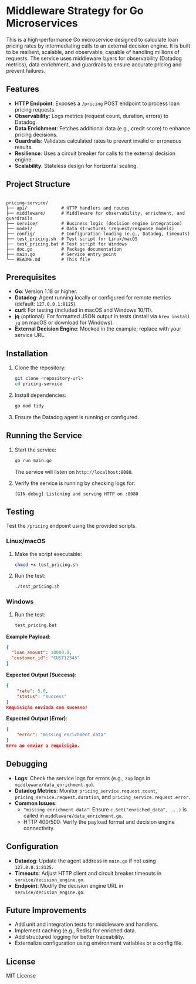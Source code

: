 # Middleware Strategy for Go Microservices

This is a high-performance Go microservice designed to calculate loan pricing rates by intermediating calls to an external decision engine. It is built to be resilient, scalable, and observable, capable of handling millions of requests. The service uses middleware layers for observability (Datadog metrics), data enrichment, and guardrails to ensure accurate pricing and prevent failures.

## Features

- **HTTP Endpoint**: Exposes a `/pricing` POST endpoint to process loan pricing requests.
- **Observability**: Logs metrics (request count, duration, errors) to Datadog.
- **Data Enrichment**: Fetches additional data (e.g., credit score) to enhance pricing decisions.
- **Guardrails**: Validates calculated rates to prevent invalid or erroneous results.
- **Resilience**: Uses a circuit breaker for calls to the external decision engine.
- **Scalability**: Stateless design for horizontal scaling.

## Project Structure

```

pricing-service/
├── api/             # HTTP handlers and routes
├── middleware/      # Middleware for observability, enrichment, and guardrails
├── service/         # Business logic (decision engine integration)
├── model/           # Data structures (request/response models)
├── config/          # Configuration loading (e.g., Datadog, timeouts)
├── test_pricing.sh  # Test script for Linux/macOS
├── test_pricing.bat # Test script for Windows
├── doc.go           # Package documentation
├── main.go          # Service entry point
└── README.md        # This file

```

## Prerequisites

- **Go**: Version 1.18 or higher.
- **Datadog**: Agent running locally or configured for remote metrics (default: `127.0.0.1:8125`).
- **curl**: For testing (included in macOS and Windows 10/11).
- **jq** (optional): For formatted JSON output in tests (install via `brew install jq` on macOS or download for Windows).
- **External Decision Engine**: Mocked in the example; replace with your service URL.

## Installation

1. Clone the repository:

   ```bash
   git clone <repository-url>
   cd pricing-service
   ```

2. Install dependencies:
   ```bash
   go mod tidy
   ```
3. Ensure the Datadog agent is running or configured.

## Running the Service

1. Start the service:

   ```bash
   go run main.go
   ```

   The service will listen on `http://localhost:8080`.

2. Verify the service is running by checking logs for:
   ```
   [GIN-debug] Listening and serving HTTP on :8080
   ```

## Testing

Test the `/pricing` endpoint using the provided scripts.

### Linux/macOS

1. Make the script executable:
   ```bash
   chmod +x test_pricing.sh
   ```
2. Run the test:
   ```bash
   ./test_pricing.sh
   ```

### Windows

1. Run the test:
   ```cmd
   test_pricing.bat
   ```

**Example Payload**:

```json
{
  "loan_amount": 10000.0,
  "customer_id": "CUST12345"
}
```

**Expected Output (Success)**:

```json
{
    "rate": 5.0,
    "status": "success"
}
Requisição enviada com sucesso!
```

**Expected Output (Error)**:

```json
{
    "error": "missing enrichment data"
}
Erro ao enviar a requisição.
```

## Debugging

- **Logs**: Check the service logs for errors (e.g., `zap` logs in `middleware/data_enrichment.go`).
- **Datadog Metrics**: Monitor `pricing_service.request.count`, `pricing_service.request.duration`, and `pricing_service.request.error`.
- **Common Issues**:
  - `"missing enrichment data"`: Ensure `c.Set("enriched_data", ...)` is called in `middleware/data_enrichment.go`.
  - HTTP 400/500: Verify the payload format and decision engine connectivity.

## Configuration

- **Datadog**: Update the agent address in `main.go` if not using `127.0.0.1:8125`.
- **Timeouts**: Adjust HTTP client and circuit breaker timeouts in `service/decision_engine.go`.
- **Endpoint**: Modify the decision engine URL in `service/decision_engine.go`.

## Future Improvements

- Add unit and integration tests for middleware and handlers.
- Implement caching (e.g., Redis) for enriched data.
- Add structured logging for better traceability.
- Externalize configuration using environment variables or a config file.

## License

MIT License
